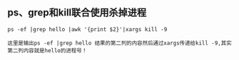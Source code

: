 ## ps、grep和kill联合使用杀掉进程

```
ps -ef |grep hello |awk '{print $2}'|xargs kill -9

这里是输出ps -ef |grep hello 结果的第二列的内容然后通过xargs传递给kill -9,其实第二列内容就是hello的进程号！
```
